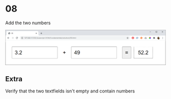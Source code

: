# 08

Add the two numbers

![](img/08.png)

## Extra

Verify that the two textfields isn't empty and contain numbers